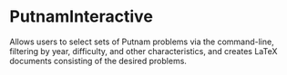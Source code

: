 # PutnamInteractive
Allows users to select sets of Putnam problems via the command-line, filtering by year, difficulty, and other characteristics, and creates LaTeX documents consisting of the desired problems.
